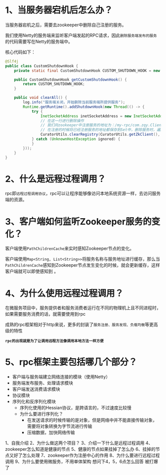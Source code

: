 # 1、当服务器宕机后怎么办？

当服务器宕机之后，需要去zookeeper中删除自己注册的服务。

我们使用Netty的服务端来监听客户端发起的RPC请求，因此`删除服务端发布的服务`的代码需要写在Netty的服务端中。



核心代码如下：

```java
@Slf4j
public class CustomShutdownHook {
    private static final CustomShutdownHook CUSTOM_SHUTDOWN_HOOK = new CustomShutdownHook();

    public CustomShutdownHook getCustomShutdownHook() {
        return CUSTOM_SHUTDOWN_HOOK;
    }

    public void clearAll() {
        log.info("服务端关闭，开始删除当前服务端所提供服务");
        Runtime.getRuntime().addShutdownHook(new Thread(() -> {
            try {
                InetSocketAddress inetSocketAddress = new InetSocketAddress(InetAddress.getLocalHost().getHostAddress(), Constant.NETTY_PORT);
                // 在这一行进行删除操作
                // 我们向zookeeper中注册服务的地址为：/my-rpc/com.zqy.ClientTest.Server.HelloServicegroup1version1/192.168.1.3:9999 
                // 在注册的时候将已经注册服务的地址都保存到Set中，删除服务时，遍历已经注册的服务地址，如果是以当前虚拟机的Ip地址结尾的话，就进行删除
                CuratorUtils.clearRegistry(CuratorUtils.getZkClient(), inetSocketAddress);
            } catch (UnknownHostException ignored) {
            }
        }));
    }
}
```



# 2、什么是远程过程调用？

rpc即`远程过程调用协议`，rpc可以让程序能够像访问本地系统资源一样，去访问服务端的资源。



# 3、客户端如何监听Zookeeper服务的变化？

客户端使用`PathChildrenCache`来实时感知Zookeeper节点的变化。

客户端使用`Map<String, List<String>>`将服务名称与服务地址进行缓存，那么当`PathChildrenCache`感知到Zookeeper节点发生变化的时候，就会更新缓存，这样客户端就可以即使感知到 。



# 4、为什么使用远程过程调用？

在微服务项目中，服务提供者和服务消费者运行在不同的物理机上且不同进程时，如果需要服务消费的话，就需要使用到rpc

成熟的rpc框架相对于http来说，更多的封装了`服务注册、服务发现、负载均衡`等更高级的特性

**`rpc的出现就是为了让调用远程方法像调用本地方法一样方便`**



# 5、rpc框架主要包括哪几个部分？

- 客户端与服务端建立网络连接的模块（使用Netty）
- 服务端发布服务、处理请求模块
- 客户端发送消费请求模块
- 协议模块
- 序列化和反序列化模块
  - 序列化使用的Hessian协议，是跨语言的，不过速度比较慢
  - 为什么要进行序列化？
    - 在发送请求的时候传输的是对象，但是网络中并不能直接传输对象，需要将对象转换为字节流进行传输
    - 压缩数据，加快网络传输





1、自我介绍 2、为什么做这两个项目？ 3、介绍一下什么是远程过程调用 4、zookeeper怎么知道是健康的节点 5、健康的节点如果挂掉了怎么办 6、挂掉的节点又好了怎么处理 7、zookeeper作为注册中心的作用 8、为什么要进行远程过程调用 9、为什么要使用微服务，不用单体架构
想问下4，5，6点怎么回答
被打爆了